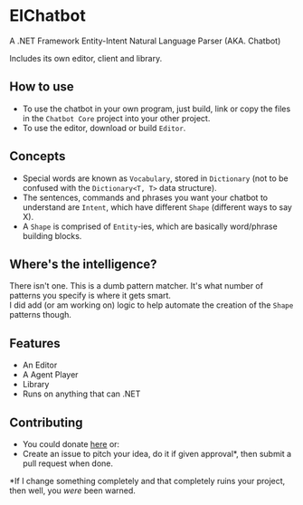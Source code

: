 # EIChatbot
A .NET Framework Entity-Intent Natural Language Parser (AKA. Chatbot)

Includes its own editor, client and library.

## How to use

* To use the chatbot in your own program, just build, link or copy the files in the `Chatbot Core` project into your other project.
* To use the editor, download or build `Editor`.

## Concepts

* Special words are known as `Vocabulary`, stored in `Dictionary` (not to be confused with the `Dictionary<T, T>` data structure).
* The sentences, commands and phrases you want your chatbot to understand are `Intent`, which have different `Shape` (different ways to say X).
* A `Shape` is comprised of `Entity`-ies, which are basically word/phrase building blocks.

## Where's the intelligence?

There isn't one. This is a dumb pattern matcher. It's what number of patterns you specify is where it gets smart.  
I did add (or am working on) logic to help automate the creation of the `Shape` patterns though.

## Features

* An Editor
* A Agent Player
* Library
* Runs on anything that can .NET

## Contributing

* You could donate [here](https://www.patreon.com/aytimothy) or:
* Create an issue to pitch your idea, do it if given approval\*, then submit a pull request when done.

\*If I change something completely and that completely ruins your project, then well, you *were* been warned.
